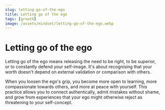 ```yaml
---
slug: letting-go-of-the-ego
title: Letting go of the ego
tags: [growth]
image: /assets/mindset/letting-go-of-the-ego.webp
---
```


# Letting go of the ego

<!-- truncate -->

Letting go of the ego means releasing the need to be right, to be superior, or to constantly defend
your self-image. It's about recognising that your worth doesn't depend on external validation or
comparison with others.

When you loosen the ego's grip, you become more open to learning, more compassionate towards others,
and more at peace with yourself. This practice allows you to connect authentically, admit mistakes
without shame, and grow from experiences that your ego might otherwise reject as threatening to your
self-concept.
